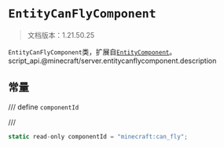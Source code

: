 # `EntityCanFlyComponent`

> 文档版本：1.21.50.25

`EntityCanFlyComponent`类，扩展自[`EntityComponent`](./entitycomponent.md)。script_api.@minecraft/server.entitycanflycomponent.description

## 常量

/// define
`componentId`


///

```js
static read-only componentId = "minecraft:can_fly";
```

